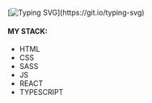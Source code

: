 [![Typing SVG](https://readme-typing-svg.demolab.com?font=Fira+Code&pause=1000&color=FFF634&multiline=true&height=40&lines=Hello%2C+welcome+to+my+profile!!!)](https://git.io/typing-svg)

#### MY STACK:
- HTML
- CSS
- SASS
- JS
- REACT
- TYPESCRIPT

